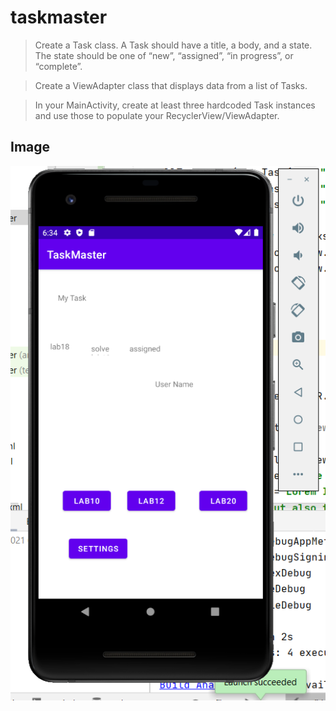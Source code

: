 # taskmaster

> Create a Task class. A Task should have a title, a body, and a state. The state should be one of “new”, “assigned”, “in progress”, or “complete”.

> Create a ViewAdapter class that displays data from a list of Tasks.

>In your MainActivity, create at least three hardcoded Task instances and use those to populate your RecyclerView/ViewAdapter.



## Image 

![lab1](screenshots/lab3.png)
